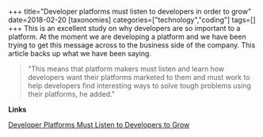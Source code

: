+++
title="Developer platforms must listen to developers in order to grow"
date=2018-02-20
[taxonomies]
categories=["technology","coding"]
tags=[]
+++
This is an excellent study on why developers are so important to a platform. At the moment we are developing a platform and we have been trying to get this message across to the business side of the company. This article backs up what we have been saying.
<!-- more -->

> "This means that platform makers must listen and learn how developers want their platforms marketed to them and must work to help developers find interesting ways to solve tough problems using their platforms, he added."

__Links__

[Developer Platforms Must Listen to Developers to Grow](http://www.itprotoday.com/web-development/developer-platforms-must-listen-developers-grow-study)

